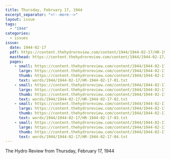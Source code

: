 ```yaml
---
title: Thursday, February 17, 1944
excerpt_separator: "<!--more-->"
layout: issue
tags:
  - "1944"
categories:
  - issues
issue:
  date: 1944-02-17
  pdf: https://content.thehydroreview.com/content/1944/1944-02-17/HR-1944-02-17.pdf
  masthead: https://content.thehydroreview.com/content/1944/1944-02-17/masthead/HR-1944-02-17.jpg
  pages:
    - small: https://content.thehydroreview.com/content/1944/1944-02-17/small/HR-1944-02-17-01.jpg
      large: https://content.thehydroreview.com/content/1944/1944-02-17/large/HR-1944-02-17-01.jpg
      thumb: https://content.thehydroreview.com/content/1944/1944-02-17/thumbnails/HR-1944-02-17-01.jpg
      text: words/1944/1944-02-17/HR-1944-02-17-01.txt
    - small: https://content.thehydroreview.com/content/1944/1944-02-17/small/HR-1944-02-17-02.jpg
      large: https://content.thehydroreview.com/content/1944/1944-02-17/large/HR-1944-02-17-02.jpg
      thumb: https://content.thehydroreview.com/content/1944/1944-02-17/thumbnails/HR-1944-02-17-02.jpg
      text: words/1944/1944-02-17/HR-1944-02-17-02.txt
    - small: https://content.thehydroreview.com/content/1944/1944-02-17/small/HR-1944-02-17-03.jpg
      large: https://content.thehydroreview.com/content/1944/1944-02-17/large/HR-1944-02-17-03.jpg
      thumb: https://content.thehydroreview.com/content/1944/1944-02-17/thumbnails/HR-1944-02-17-03.jpg
      text: words/1944/1944-02-17/HR-1944-02-17-03.txt
    - small: https://content.thehydroreview.com/content/1944/1944-02-17/small/HR-1944-02-17-04.jpg
      large: https://content.thehydroreview.com/content/1944/1944-02-17/large/HR-1944-02-17-04.jpg
      thumb: https://content.thehydroreview.com/content/1944/1944-02-17/thumbnails/HR-1944-02-17-04.jpg
      text: words/1944/1944-02-17/HR-1944-02-17-04.txt
---
```


The Hydro Review from Thursday, February 17, 1944

<!--more-->

